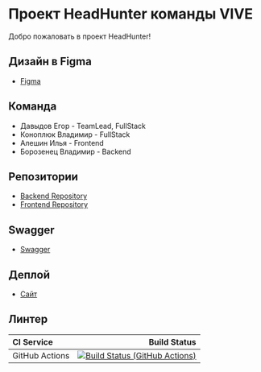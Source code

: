 # Проект HeadHunter команды VIVE

Добро пожаловать в проект HeadHunter!

## Дизайн в Figma
 - [Figma](https://www.figma.com/file/tQXPQ7GbdjeQAo5sSza093/VIVE-Design?node-id=0%3A1&mode=dev)

## Команда

- Давыдов Егор - TeamLead, FullStack
- Коноплюк Владимир - FullStack
- Алешин Илья - Frontend
- Борозенец Владимир - Backend

## Репозитории

- [Backend Repository](https://github.com/go-park-mail-ru/2023_2_VIVE)
- [Frontend Repository](https://github.com/frontend-park-mail-ru/2023_2_VIVE)

## Swagger

- [Swagger](https://app.swaggerhub.com/apis/VIVE_TEAM/HeadHunter/1.0.0#/)

## Деплой

- [Сайт](https://http://212.233.90.231:8082/)

## Линтер

| **CI Service** |                                                                                                                                                                                 Build Status |
|:---------------|---------------------------------------------------------------------------------------------------------------------------------------------------------------------------------------------:|
| GitHub Actions | [![Build Status (GitHub Actions)](https://github.com/frontend-park-mail-ru/2023_2_VIVE/actions/workflows/main.yml/badge.svg)](https://github.com/frontend-park-mail-ru/2023_2_VIVE/actions/workflows/main.yml) |
